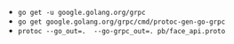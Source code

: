 

- `go get -u google.golang.org/grpc`
- `go get google.golang.org/grpc/cmd/protoc-gen-go-grpc`
- `protoc --go_out=.  --go-grpc_out=. pb/face_api.proto`